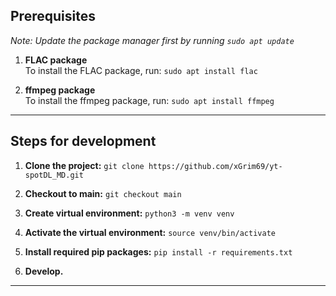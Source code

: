 ## Prerequisites

*Note: Update the package manager first by running `sudo apt update`*

1. **FLAC package**  
   To install the FLAC package, run: `sudo apt install flac`

2. **ffmpeg package**  
   To install the ffmpeg package, run: `sudo apt install ffmpeg`

---

## Steps for development

1. **Clone the project:**
   `git clone https://github.com/xGrim69/yt-spotDL_MD.git`

2. **Checkout to main:**
   `git checkout main`

3. **Create virtual environment:**
   `python3 -m venv venv`

4. **Activate the virtual environment:**
   `source venv/bin/activate`

5. **Install required pip packages:**
   `pip install -r requirements.txt`

6. **Develop.**

---
